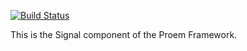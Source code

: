 [![Build Status](https://secure.travis-ci.org/proem-components/signal.png)](http://travis-ci.org/proem-components/signal)

This is the Signal component of the Proem Framework.
